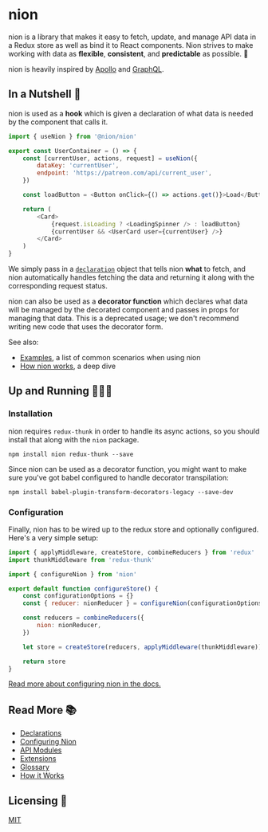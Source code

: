 # nion

nion is a library that makes it easy to fetch, update, and manage API data in a Redux store as well as bind it to React components. Nion strives to make working with data as **flexible**, **consistent**, and **predictable** as possible. 💖

nion is heavily inspired by [Apollo](http://www.apollodata.com/) and [GraphQL](http://graphql.org/).

## In a Nutshell 🌰

nion is used as a **hook** which is given a declaration of what data is needed by the component that calls it.

```javascript
import { useNion } from '@nion/nion'

export const UserContainer = () => {
    const [currentUser, actions, request] = useNion({
        dataKey: 'currentUser',
        endpoint: 'https://patreon.com/api/current_user',
    })

    const loadButton = <Button onClick={() => actions.get()}>Load</Button>

    return (
        <Card>
            {request.isLoading ? <LoadingSpinner /> : loadButton}
            {currentUser && <UserCard user={currentUser} />}
        </Card>
    )
}
```

We simply pass in a [`declaration`](docs/glossary.md#declaration) object that tells nion **what** to fetch, and nion automatically handles fetching the data and returning it along with the corresponding request status.

nion can also be used as a **decorator function** which declares what data will be managed by the decorated component and passes in props for managing that data. This is a deprecated usage; we don't recommend writing new code that uses the decorator form.

See also:

-   [Examples](docs/examples.md), a list of common scenarios when using nion
-   [How nion works](docs/howitworks.md), a deep dive

## Up and Running 🏃🏾‍♀️

### Installation

nion requires `redux-thunk` in order to handle its async actions, so you should install that along with the `nion` package.

```
npm install nion redux-thunk --save
```

Since nion can be used as a decorator function, you might want to make sure you've got babel configured to handle decorator transpilation:

```
npm install babel-plugin-transform-decorators-legacy --save-dev
```

### Configuration

Finally, nion has to be wired up to the redux store and optionally configured. Here's a very simple setup:

```javascript
import { applyMiddleware, createStore, combineReducers } from 'redux'
import thunkMiddleware from 'redux-thunk'

import { configureNion } from 'nion'

export default function configureStore() {
    const configurationOptions = {}
    const { reducer: nionReducer } = configureNion(configurationOptions)

    const reducers = combineReducers({
        nion: nionReducer,
    })

    let store = createStore(reducers, applyMiddleware(thunkMiddleware))

    return store
}
```

[Read more about configuring nion in the docs.](docs/configuration.md)

## Read More 📚

-   [Declarations](docs/declarations.md)
-   [Configuring Nion](docs/configuration.md)
-   [API Modules](docs/api-modules.md)
-   [Extensions](docs/extensions.md)
-   [Glossary](docs/glossary.md)
-   [How it Works](docs/howitworks.md)

## Licensing 🍴

[MIT](license.txt)
